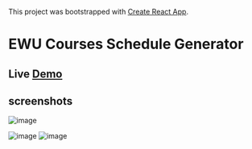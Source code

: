 This project was bootstrapped with [Create React App](https://github.com/facebook/create-react-app).

# EWU Courses Schedule Generator 

## Live <a href="http://tz01x.github.io/schedule-generator-forEWU">Demo</a>

## screenshots
![image](https://user-images.githubusercontent.com/50454992/125019259-7bb45a00-e098-11eb-89ad-fb93fa3de0d9.png)

![image](https://user-images.githubusercontent.com/50454992/125019383-c3d37c80-e098-11eb-9b06-cb64fe6b23f7.png)
![image](https://user-images.githubusercontent.com/50454992/125019448-e5ccff00-e098-11eb-8c8c-c2414f879762.png)





